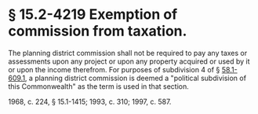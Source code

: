 # § 15.2-4219 Exemption of commission from taxation.

<p>The planning district commission shall not be required to pay any taxes or assessments upon any project or upon any property acquired or used by it or upon the income therefrom. For purposes of subdivision 4 of § <a href='http://law.lis.virginia.gov/vacode/58.1-609.1/'>58.1-609.1</a>, a planning district commission is deemed a "political subdivision of this Commonwealth" as the term is used in that section.</p><p>1968, c. 224, § 15.1-1415; 1993, c. 310; 1997, c. 587.</p>